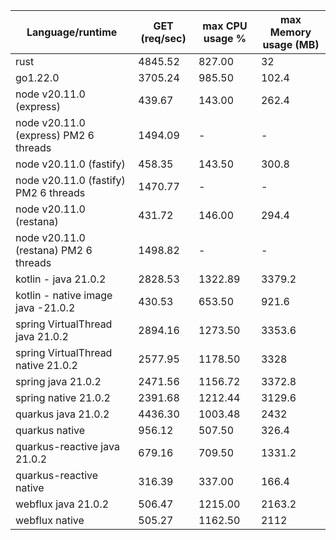 Language/runtime | GET (req/sec) | max CPU usage % | max Memory usage (MB)
--- | --- | --- | --- |
rust | 4845.52 | 827.00 | 32 |
go1.22.0 | 3705.24 | 985.50 | 102.4 |
node v20.11.0 (express) | 439.67 | 143.00 | 262.4 |
node v20.11.0 (express) PM2 6 threads | 1494.09 | - | - |
node v20.11.0 (fastify) | 458.35 | 143.50 | 300.8 |
node v20.11.0 (fastify) PM2 6 threads | 1470.77 | - | - |
node v20.11.0 (restana) | 431.72 | 146.00 | 294.4 |
node v20.11.0 (restana) PM2 6 threads | 1498.82 | - | - |
kotlin - java 21.0.2 | 2828.53 | 1322.89 | 3379.2 |
kotlin - native image java -21.0.2 | 430.53 | 653.50 | 921.6 |
spring VirtualThread java 21.0.2 | 2894.16 | 1273.50 | 3353.6 |
spring VirtualThread native 21.0.2 | 2577.95 | 1178.50 | 3328 |
spring java 21.0.2 | 2471.56 | 1156.72 | 3372.8 |
spring native 21.0.2 | 2391.68 | 1212.44 | 3129.6 |
quarkus java 21.0.2 | 4436.30 | 1003.48 | 2432 |
quarkus native | 956.12 | 507.50 | 326.4 |
quarkus-reactive java 21.0.2 | 679.16 | 709.50 | 1331.2 |
quarkus-reactive native | 316.39 | 337.00 | 166.4 |
webflux java 21.0.2 | 506.47 | 1215.00 | 2163.2 |
webflux native | 505.27 | 1162.50 | 2112 |

